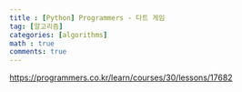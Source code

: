 ```yaml
---
title : [Python] Programmers - 다트 게임
tag: [알고리즘]
categories: [algorithms]
math : true
comments: true
---
```


https://programmers.co.kr/learn/courses/30/lessons/17682